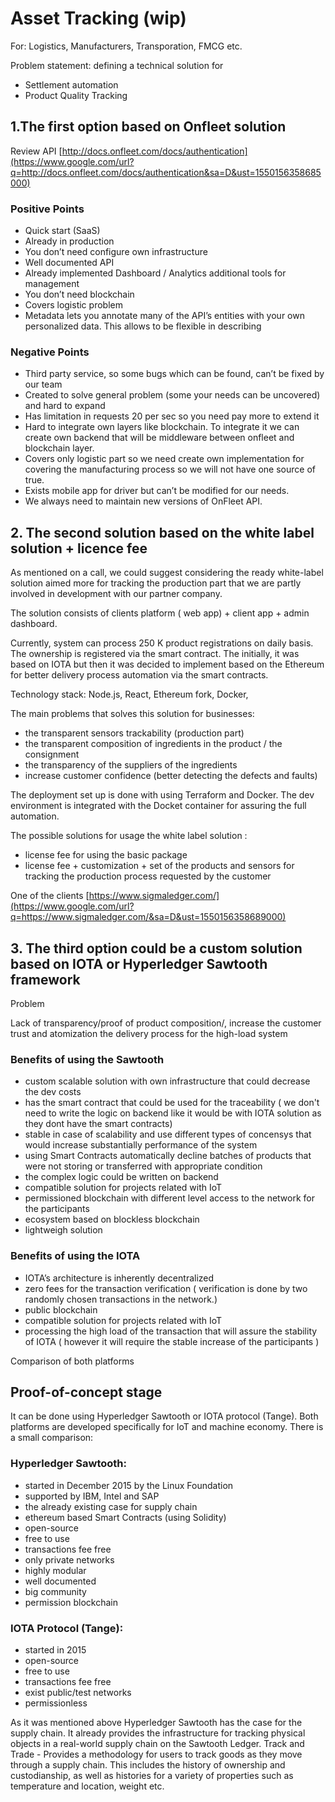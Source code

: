 # Asset Tracking \(wip\)

For: Logistics, Manufacturers, Transporation, FMCG etc.

Problem statement: defining a technical solution for

* Settlement automation
* Product Quality Tracking 

## 1.The first option based on Onfleet solution

Review API [http://docs.onfleet.com/docs/authentication](https://www.google.com/url?q=http://docs.onfleet.com/docs/authentication&sa=D&ust=1550156358685000) 

### Positive Points

* Quick start \(SaaS\)
* Already in production
* You don’t need configure own infrastructure
* Well documented API
* Already implemented Dashboard / Analytics additional tools for management
* You don’t need blockchain
* Covers logistic problem
* Metadata lets you annotate many of the API’s entities with your own personalized data. This allows to be flexible in describing

### Negative Points

* Third party service, so some bugs which can be found, can’t be fixed by our team
* Created to solve general problem \(some your needs can be uncovered\) and hard to expand
* Has limitation in requests 20 per sec so you need pay more to extend it
* Hard to integrate own layers like blockchain. To integrate it we can create own backend that will be middleware between onfleet and blockchain layer.
* Covers only logistic part so we need create own implementation for covering the manufacturing process so we will not have one source of true.
* Exists mobile app for driver but can’t be modified for our needs.
* We always need to maintain new versions of OnFleet API.

## 2.  The second solution based on the white label solution + licence fee

As mentioned on a call,  we could suggest considering the ready white-label solution aimed more for tracking the production part that we are partly involved in development with our partner company.

The solution consists of clients platform \( web app\) + client app + admin dashboard.

Currently, system can process 250 K product registrations on daily basis. The ownership is registered via the smart contract. The initially, it was based on IOTA but then it was decided to implement based on the Ethereum for better delivery process automation via the smart contracts.

Technology stack: Node.js, React, Ethereum fork, Docker,

The main problems that solves this solution for businesses:

* the transparent sensors trackability  \(production part\)
* the transparent composition of ingredients in the product / the consignment
* the transparency of the suppliers of the ingredients  
* increase customer confidence \(better detecting the defects and faults\)

The deployment set up is done with using Terraform and Docker. The dev environment is integrated with the Docket container for assuring the full automation.

The possible solutions for usage the white label solution :

* license fee for using the basic package
* license fee + customization + set of the products and sensors for tracking the production process requested by the customer

One of the clients [https://www.sigmaledger.com/](https://www.google.com/url?q=https://www.sigmaledger.com/&sa=D&ust=1550156358689000)

## 3. The third option could be a custom solution based on IOTA or Hyperledger Sawtooth framework

Problem

Lack of transparency/proof of product composition/, increase the customer trust and atomization the delivery process for the high-load system                                         

### Benefits of using the Sawtooth

* custom scalable solution with own infrastructure that could decrease the dev costs
* has the smart contract that could be used for the traceability \( we don't need to write the logic on backend like it would be with IOTA solution as they dont have the smart contracts\)
* stable in case of scalability and use different types of concensys that would increase substantially performance of the system
* using Smart Contracts automatically decline batches of products that were not storing or transferred with appropriate condition
* the complex logic could be written on backend
* compatible solution for projects related with IoT
* permissioned blockchain with different level access to the network for the participants  
* ecosystem based on blockless blockchain
* lightweigh solution         

### Benefits of using the IOTA

* IOTA’s architecture is inherently decentralized
* zero fees for the transaction verification \( verification is done by two randomly chosen transactions in the network.\)
* public blockchain
* compatible solution for projects related with IoT
* processing the high load of the transaction that will assure the stability of IOTA  \( however it will require the stable increase of the participants \)

Comparison of both platforms                                                 

## Proof-of-concept stage                                                

It can be done using Hyperledger Sawtooth or IOTA protocol \(Tange\). Both platforms are developed specifically for IoT and machine economy. There is a small comparison:                                                

### **Hyperledger Sawtooth:**

* started in December 2015 by the Linux Foundation                                
* supported by IBM, Intel and SAP                                                 
* the already existing case for supply chain                                        
* ethereum based Smart Contracts \(using Solidity\)                                        
* open-source                                                                                
* free to use                                                                                 
* transactions fee free                                                        
* only private networks                                                        
* highly modular                                                                        
* well documented                                                                
* big community                                                                
* permission blockchain

### **IOTA Protocol \(Tange\):**

* started in 2015                                                                         
* open-source
* free to use                                                                         
* transactions fee free                                                                
* exist public/test networks                                                        
* permissionless

As it was mentioned above Hyperledger Sawtooth  has the case for the supply chain. It already provides the infrastructure for tracking physical objects in a real-world supply chain on the Sawtooth Ledger. Track and Trade - Provides a methodology for users to track goods as they move through a supply chain. This includes the history of ownership and custodianship, as well as histories for a variety of properties such as temperature and location, weight etc.                                                                                 

